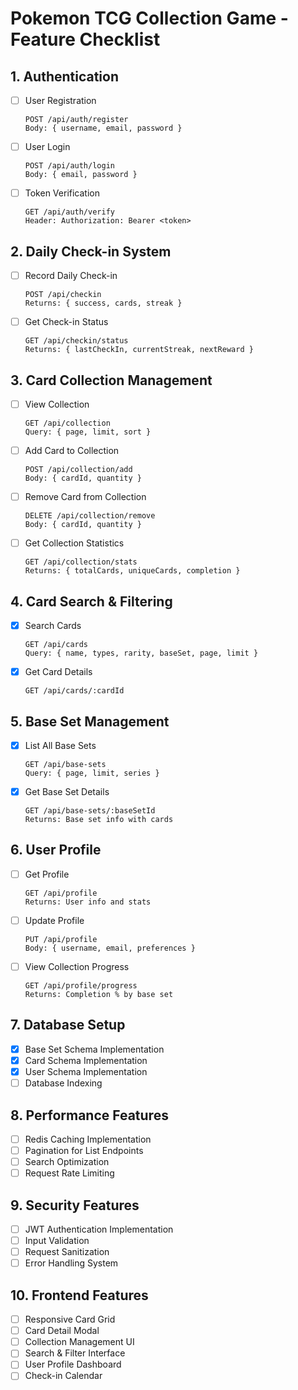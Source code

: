 # Pokemon TCG Collection Game - Feature Checklist

## 1. Authentication
- [ ] User Registration
  ```
  POST /api/auth/register
  Body: { username, email, password }
  ```
- [ ] User Login
  ```
  POST /api/auth/login
  Body: { email, password }
  ```
- [ ] Token Verification
  ```
  GET /api/auth/verify
  Header: Authorization: Bearer <token>
  ```

## 2. Daily Check-in System
- [ ] Record Daily Check-in
  ```
  POST /api/checkin
  Returns: { success, cards, streak }
  ```
- [ ] Get Check-in Status
  ```
  GET /api/checkin/status
  Returns: { lastCheckIn, currentStreak, nextReward }
  ```

## 3. Card Collection Management
- [ ] View Collection
  ```
  GET /api/collection
  Query: { page, limit, sort }
  ```
- [ ] Add Card to Collection
  ```
  POST /api/collection/add
  Body: { cardId, quantity }
  ```
- [ ] Remove Card from Collection
  ```
  DELETE /api/collection/remove
  Body: { cardId, quantity }
  ```
- [ ] Get Collection Statistics
  ```
  GET /api/collection/stats
  Returns: { totalCards, uniqueCards, completion }
  ```

## 4. Card Search & Filtering
- [x] Search Cards
  ```
  GET /api/cards
  Query: { name, types, rarity, baseSet, page, limit }
  ```
- [x] Get Card Details
  ```
  GET /api/cards/:cardId
  ```

## 5. Base Set Management
- [x] List All Base Sets
  ```
  GET /api/base-sets
  Query: { page, limit, series }
  ```
- [x] Get Base Set Details
  ```
  GET /api/base-sets/:baseSetId
  Returns: Base set info with cards
  ```

## 6. User Profile
- [ ] Get Profile
  ```
  GET /api/profile
  Returns: User info and stats
  ```
- [ ] Update Profile
  ```
  PUT /api/profile
  Body: { username, email, preferences }
  ```
- [ ] View Collection Progress
  ```
  GET /api/profile/progress
  Returns: Completion % by base set
  ```

## 7. Database Setup
- [x] Base Set Schema Implementation
- [x] Card Schema Implementation
- [x] User Schema Implementation
- [ ] Database Indexing

## 8. Performance Features
- [ ] Redis Caching Implementation
- [ ] Pagination for List Endpoints
- [ ] Search Optimization
- [ ] Request Rate Limiting

## 9. Security Features
- [ ] JWT Authentication Implementation
- [ ] Input Validation
- [ ] Request Sanitization
- [ ] Error Handling System

## 10. Frontend Features
- [ ] Responsive Card Grid
- [ ] Card Detail Modal
- [ ] Collection Management UI
- [ ] Search & Filter Interface
- [ ] User Profile Dashboard
- [ ] Check-in Calendar